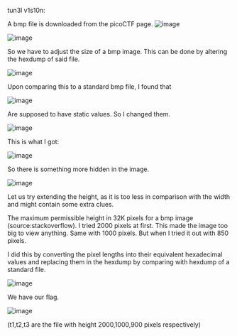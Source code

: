 tun3l v1s10n:

A bmp file is downloaded from the picoCTF page.
![image](https://github.com/itstanayhere/picoctf/assets/147296398/752520b8-6261-4c66-a030-1a31b3a067ad)

 
![image](https://github.com/itstanayhere/picoctf/assets/147296398/000fd7e5-f48d-45b4-a4a6-d612717a1295)

 

So we have to adjust the size of a bmp image. This can be done by altering the hexdump of said file.

 ![image](https://github.com/itstanayhere/picoctf/assets/147296398/104c4883-f8b9-44db-9df4-dd2649b50ce0)


Upon comparing this to a standard bmp file, I found that 

![image](https://github.com/itstanayhere/picoctf/assets/147296398/3417209b-e471-417e-a2a1-90db66ad0b96)
 

Are supposed to have static values. So I changed them.

 ![image](https://github.com/itstanayhere/picoctf/assets/147296398/efaf2c4a-b4d3-4eb4-9d01-eb5858169fcb)


This is what I got:

 ![image](https://github.com/itstanayhere/picoctf/assets/147296398/b30c4bb4-f290-44b9-b01d-1dd29426c033)



So there is something more hidden in the image.

 ![image](https://github.com/itstanayhere/picoctf/assets/147296398/a0f90287-09e8-4f51-a10e-6eed6c824dfe)


Let us try extending the height, as it is too less in comparison with the width and might contain some extra clues.

The maximum permissible height in 32K pixels for a bmp image (source:stackoverflow). I tried 2000 pixels at first. This made the image too big to view anything. Same with 1000 pixels. But when I tried it out with 850 pixels.

I did this by converting the pixel lengths into their equivalent hexadecimal values and replacing them in the hexdump by comparing with hexdump of a standard file.

![image](https://github.com/itstanayhere/picoctf/assets/147296398/27c756b0-7176-43e1-ac69-88c0b0e682a3)
 

We have our flag.

 ![image](https://github.com/itstanayhere/picoctf/assets/147296398/22b56e44-3d4a-4fab-a369-54af65abe0c7)


(t1,t2,t3 are the file with height 2000,1000,900 pixels respectively)

